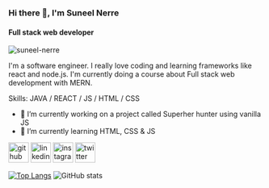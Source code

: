 ### Hi there 👋, I'm Suneel Nerre 
#### Full stack web developer
<p align="left"> <img src="https://komarev.com/ghpvc/?username=suneel-nerre&label=Profile%20views&color=0e75b6&style=flat" alt="suneel-nerre" /> </p>
I'm a software engineer. I really love coding and learning frameworks like react and node.js. I'm currently doing a course about Full stack web development with MERN.

Skills: JAVA / REACT / JS / HTML / CSS

- 🔭 I’m currently working on a project called Superher hunter using vanilla JS 
- 🌱 I’m currently learning HTML, CSS & JS 


[<img src='https://cdn.jsdelivr.net/npm/simple-icons@3.0.1/icons/github.svg' alt='github' height='40'>](https://github.com/Suneel-Nerre)  [<img src='https://cdn.jsdelivr.net/npm/simple-icons@3.0.1/icons/linkedin.svg' alt='linkedin' height='40'>](https://www.linkedin.com/in/suneel-nerre/)  [<img src='https://cdn.jsdelivr.net/npm/simple-icons@3.0.1/icons/instagram.svg' alt='instagram' height='40'>](https://www.instagram.com/suneel_in/)  [<img src='https://cdn.jsdelivr.net/npm/simple-icons@3.0.1/icons/twitter.svg' alt='twitter' height='40'>](https://twitter.com/suneel_in)  

[![Top Langs](https://github-readme-stats.vercel.app/api/top-langs/?username=Suneel-Nerre)](https://github.com/anuraghazra/github-readme-stats) ![GitHub stats](https://github-readme-stats.vercel.app/api?username=Suneel-Nerre&show_icons=true)  

